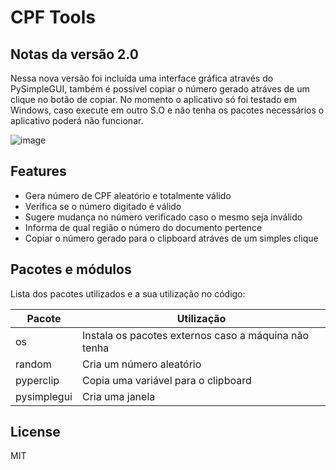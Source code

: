 # CPF Tools

## Notas da versão 2.0

Nessa nova versão foi incluída uma interface gráfica através do PySimpleGUI, também é possível copiar o número gerado atráves de um clique no botão de copiar. No momento o aplicativo só foi testado em Windows, caso execute em outro S.O e não tenha os pacotes necessários o aplicativo poderá não funcionar.

![image](https://user-images.githubusercontent.com/102473053/196800880-9a732fdf-c1d3-42be-af66-0cd8f7c4a5c8.png)

## Features

- Gera número de CPF aleatório e totalmente válido 
- Verifica se o número digitado é válido
- Sugere mudança no número verificado caso o mesmo seja inválido
- Informa de qual região o número do documento pertence
- Copiar o número gerado para o clipboard atráves de um simples clique

## Pacotes e módulos

Lista dos pacotes utilizados e a sua utilização no código:

| Pacote | Utilização |
| ------ | ------ |
| os | Instala os pacotes externos caso a máquina não tenha |
| random | Cria um número aleatório  |
| pyperclip | Copia uma variável para o clipboard  |
| pysimplegui | Cria uma janela |


## License

MIT
